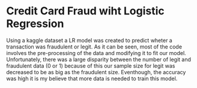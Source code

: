 # Credit Card Fraud wiht Logistic Regression

Using a kaggle dataset a LR model was created to predict wheter a transaction was fraudulent or legit. As it can be seen, most of the code involves the pre-processing of the data and modifying it to fit our model. Unfortunately, there was a large disparity between the number of legit and fraudulent data (0 or 1) because of this our sample size for legit was decreased to be as big as the fraudulent size. Eventhough, the accuracy was high it is my believe that more data is needed to train this model.
